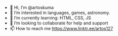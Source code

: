 - 👋 Hi, I’m @artoskuma
- 👀 I’m interested in languages, games, astronomy.
- 🌱 I’m currently learning: HTML, CSS, JS
- 💞️ I’m looking to collaborate for help and support
- 📫 How to reach me https://www.linktr.ee/artos127

<!---
artoskuma/artoskuma is a ✨ special ✨ repository because its `README.md` (this file) appears on your GitHub profile.
You can click the Preview link to take a look at your changes.
--->
